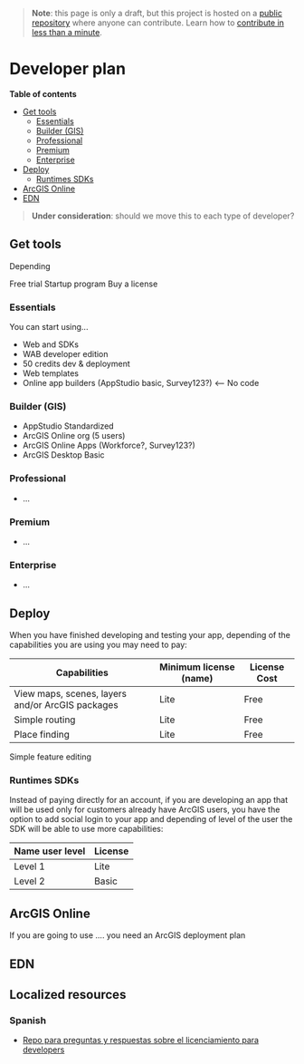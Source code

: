 > **Note**: this page is only a draft, but this project is hosted on a [public repository](https://github.com/hhkaos/awesome-arcgis) where anyone can contribute. Learn how to [contribute in less than a minute](https://github.com/hhkaos/awesome-arcgis/blob/master/CONTRIBUTING.md#contributions).

# Developer plan

<!-- START doctoc generated TOC please keep comment here to allow auto update -->
<!-- DON'T EDIT THIS SECTION, INSTEAD RE-RUN doctoc TO UPDATE -->
**Table of contents**

- [Get tools](#get-tools)
  - [Essentials](#essentials)
  - [Builder (GIS)](#builder-gis)
  - [Professional](#professional)
  - [Premium](#premium)
  - [Enterprise](#enterprise)
- [Deploy](#deploy)
  - [Runtimes SDKs](#runtimes-sdks)
- [ArcGIS Online](#arcgis-online)
- [EDN](#edn)

<!-- END doctoc generated TOC please keep comment here to allow auto update -->

> **Under consideration**: should we move this to each type of developer?

## Get tools

Depending

Free trial
Startup program
Buy a license

### Essentials

You can start using...

* Web and SDKs
* WAB developer edition
* 50 credits dev & deployment
* Web templates
* Online app builders (AppStudio basic, Survey123?) <-- No code

### Builder (GIS)

* AppStudio Standardized
* ArcGIS Online org (5 users)
* ArcGIS Online Apps (Workforce?, Survey123?)
* ArcGIS Desktop Basic

### Professional

* ...

### Premium

* ...

### Enterprise

* ...

## Deploy

When you have finished developing and testing your app, depending of the
capabilities you are using you may need to pay:

Capabilities|Minimum license (name)|License Cost
---|---|---|
View maps, scenes, layers and/or ArcGIS packages|Lite|Free
Simple routing|Lite|Free
Place finding|Lite|Free
Simple feature editing


### Runtimes SDKs

Instead of paying directly for an account, if you are developing an app that
will be used only for customers already have ArcGIS users, you have the option
to add social login to your app and depending of level of the user the
SDK will be able to use more capabilities:

Name user level|License
---|---
Level 1|Lite
Level 2|Basic

## ArcGIS Online

If you are going to use .... you need an ArcGIS deployment plan

## EDN

## Localized resources

### Spanish

* [Repo para preguntas y respuestas sobre el licenciamiento para developers](https://github.com/esri-es/licenciamiento-developers)
